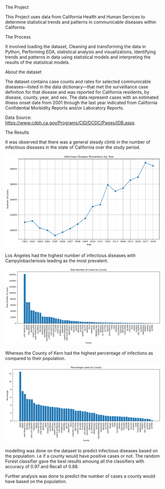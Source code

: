 The Project

This Project uses data from California Health and Human Services to determine statistical trends and patterns in communicable diseases within California.

The Process

It involved loading the dataset, Cleaning and transforming the data in Python, Performing EDA, statistical analysis and visualizations, Identifying trends and patterns in data using statistical models and interpreting the results of the statistical models. 

About the dataset

The dataset contains case counts and rates for selected communicable diseases—listed in the data dictionary—that met the surveillance case definition for that disease and was reported for California residents, by disease, county, year, and sex. The data represent cases with an estimated illness onset date from 2001 through the last year indicated from California Confidential Morbidity Reports and/or Laboratory Reports. 

Data Source: https://www.cdph.ca.gov/Programs/CID/DCDC/Pages/IDB.aspx.

The Results

It was observed that there was a general steady climb in the number of infectious diseases in the state of California over the study period.


![Alt text](image.png)


 Los Angeles had the highest number of infectious diseases with Campylobacteriosis leading as the most prevalent. 
 
 
 ![Alt text](image-1.png)


 
 
 
 Whereas the County of Kern had the highest percentage of infections as compared to their population. 

![Alt text](image-2.png)

modelling was done on the dataset to predict infectious diseases based on the population. i.e if a county would have positive cases or not. The random Forest classifier gave the best results amoung all the classifiers with accuracy of 0.97 and Recall of 0.88.



Further analysis was done to predict the number of cases a county would have based on the population.
